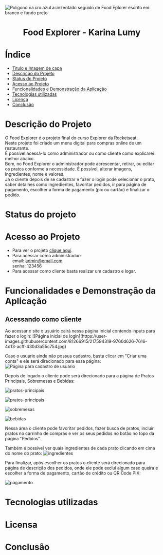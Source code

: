 ![Polígono na cro azul acinzentado seguido de Food Eplorer escrito em branco e fundo preto](https://user-images.githubusercontent.com/81266915/216989553-ae44830c-e80c-4f2e-a841-8dea22f89f66.jpg)

<h1 align="center"> Food Explorer - Karina Lumy </h1>

# Índice 

* [Título e Imagem de capa](#Título-e-Imagem-de-capa)
* [Descrição do Projeto](#descrição-do-projeto)
* [Status do Projeto](#status-do-Projeto)
* [Acesso ao Projeto](#acesso-ao-projeto)
* [Funcionalidades e Demonstração da Aplicação](#funcionalidades-e-demonstração-da-aplicação)
* [Tecnologias utilizadas](#tecnologias-utilizadas)
* [Licença](#licença)
* [Conclusão](#conclusão)

# Descrição do Projeto
  O Food Explorer é o projeto final do curso Explorer da Rocketseat.</br>
  Neste projeto foi criado um menu digital para compras online de um restaurante.</br>
  É possível acessá-lo como administrador ou como cliente como explicarei melhor abaixo.</br>
  Bom, no Food Explorer o administrador pode acrescentar, retirar, ou editar os pratos conforme a necessidade. É possível, alterar imagens, ingredientes, nome e valores.</br>
  Já o cliente depois de se cadastrar e fazer o login pode selecionar o prato, saber detalhes como ingredientes, favoritar pedidos, ir para página de pagamento, escolher a forma de pagamento (pix ou cartão) e finalizar o pedido.
  
# Status do projeto

# Acesso ao Projeto
* Para ver o projeto [clique aqui](https://foodexplorer-karinalumy.netlify.app/).</br>
* Para acessar como administrador:</br>
  email: admin@email.com</br>
  senha: 123456</br>
* Para acessar como cliente basta realizar um cadastro e logar.

# Funcionalidades e Demonstração da Aplicação
<h2>Acessando como cliente</h2>
Ao acessar o site o usuário cairá nessa página inicial contendo inputs para fazer o login:
![Página inicial de login](https://user-images.githubusercontent.com/81266915/217594319-9760d626-7616-4d13-acff-430d3a55c754.jpg)

Caso o usuário ainda não possua cadastro, basta clicar em "Criar uma conta" e ele será direcionado para essa página:
![Página para cadastro de usuário](https://user-images.githubusercontent.com/81266915/217594770-832c89ac-163d-4063-a6ae-a580c5a9fab7.jpg)

Depois de logado o cliente pode será direcionado para a página de Pratos Principais, Sobremesas e Bebidas:


![pratos-principais](https://user-images.githubusercontent.com/81266915/217595449-654e0c32-2cb4-4063-9a7f-794b5ec27587.png)

![pratos-principais](https://user-images.githubusercontent.com/81266915/217596267-07e81543-3e31-4491-aa86-34bd461bb727.jpg)

![sobremesas](https://user-images.githubusercontent.com/81266915/217596306-4db97fc9-7d7f-49f8-8d1d-589e8721d19b.png)

![bebidas](https://user-images.githubusercontent.com/81266915/217596322-1ab99d2a-4bc1-4140-a66d-a4629c74cbee.png)

Nessa área o cliente pode favoritar pedidos, fazer busca de pratos, incluir pratos no carrinho de compras e ver os seus pedidos no botão no topo da página "Pedidos".

Também é possível ver quais ingredientes de cada prato clicando em cima do nome do prato:
![ingredientes](https://user-images.githubusercontent.com/81266915/217597489-ca86fddc-a355-4674-a960-e2faca01d27e.png)

Para finalizar, após escolher os pratos o cliente será direcionado para página de descrição dos pedidos, onde ele pode exclui algum caso queira e escolher a forma de pagamento, cartão de crédito ou QR Code PIX:


![pagamento](https://user-images.githubusercontent.com/81266915/217598143-a6319a0d-3b0d-4c2e-9964-fdb369c1bcc3.png)







# Tecnologias utilizadas

# Licensa

# Conclusão
